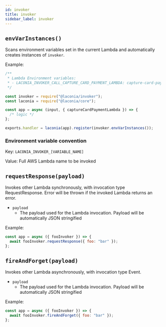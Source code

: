 ```yaml
---
id: invoker
title: invoker
sidebar_label: invoker
---
```


## `envVarInstances()`

Scans environment variables set in the current Lambda and automatically creates
instances of `invoker`.

Example:

```js
/**
 * Lambda Environment variables:
 * - LACONIA_INVOKER_CALL_CAPTURE_CARD_PAYMENT_LAMBDA: capture-card-payment-lambda-name
 */

const invoker = require("@laconia/invoker");
const laconia = require("@laconia/core");

const app = async (input, { captureCardPaymentLambda }) => {
  /* logic */
};

exports.handler = laconia(app).register(invoker.envVarInstances());
```

### Environment variable convention

Key: `LACONIA_INVOKER_[VARIABLE_NAME]`

Value: Full AWS Lambda name to be invoked

## `requestResponse(payload)`

Invokes other Lambda synchronously, with invocation type RequestResponse. Error
will be thrown if the invoked Lambda returns an error.

- `payload`
  - The payload used for the Lambda invocation. Payload will be automatically
    JSON stringified

Example:

```js
const app = async ({ fooInvoker }) => {
  await fooInvoker.requestResponse({ foo: "bar" });
};
```

## `fireAndForget(payload)`

Invokes other Lambda asynchronously, with invocation type Event.

- `payload`
  - The payload used for the Lambda invocation. Payload will be automatically
    JSON stringified

Example:

```js
const app = async ({ fooInvoker }) => {
  await fooInvoker.fireAndForget({ foo: "bar" });
};
```
